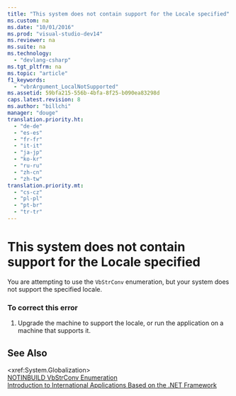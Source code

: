 ```yaml
---
title: "This system does not contain support for the Locale specified"
ms.custom: na
ms.date: "10/01/2016"
ms.prod: "visual-studio-dev14"
ms.reviewer: na
ms.suite: na
ms.technology: 
  - "devlang-csharp"
ms.tgt_pltfrm: na
ms.topic: "article"
f1_keywords: 
  - "vbrArgument_LocalNotSupported"
ms.assetid: 59bfa215-556b-4bfa-8f25-b090ea83298d
caps.latest.revision: 8
ms.author: "billchi"
manager: "douge"
translation.priority.ht: 
  - "de-de"
  - "es-es"
  - "fr-fr"
  - "it-it"
  - "ja-jp"
  - "ko-kr"
  - "ru-ru"
  - "zh-cn"
  - "zh-tw"
translation.priority.mt: 
  - "cs-cz"
  - "pl-pl"
  - "pt-br"
  - "tr-tr"
---
```

# This system does not contain support for the Locale specified
You are attempting to use the `VbStrConv` enumeration, but your system does not support the specified locale.  
  
### To correct this error  
  
1.  Upgrade the machine to support the locale, or run the application on a machine that supports it.  
  
## See Also  
 \<xref:System.Globalization>   
 [NOTINBUILD VbStrConv Enumeration](http://msdn.microsoft.com/59f83dd9-6361-47df-a836-02ba9d4cb936)   
 [Introduction to International Applications Based on the .NET Framework](../ide/introduction-to-international-applications-based-on-the-.net-framework.md)